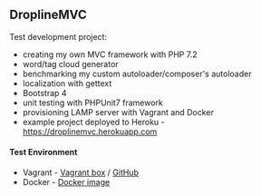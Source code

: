 ## DroplineMVC
Test development project:
- creating my own MVC framework with PHP 7.2
- word/tag cloud generator
- benchmarking my custom autoloader/composer's autoloader
- localization with gettext
- Bootstrap 4
- unit testing with PHPUnit7 framework
- provisioning LAMP server with Vagrant and Docker
- example project deployed to Heroku - https://droplinemvc.herokuapp.com

#### Test Environment 
* Vagrant - [Vagrant box](https://app.vagrantup.com/marko424/boxes/ubuntu-lamp-xdebug) / [GitHub](https://github.com/markokosir/vagrant-ubuntu-lamp-xdebug) 
* Docker - [Docker image](https://hub.docker.com/r/marko424/apache-php/)
